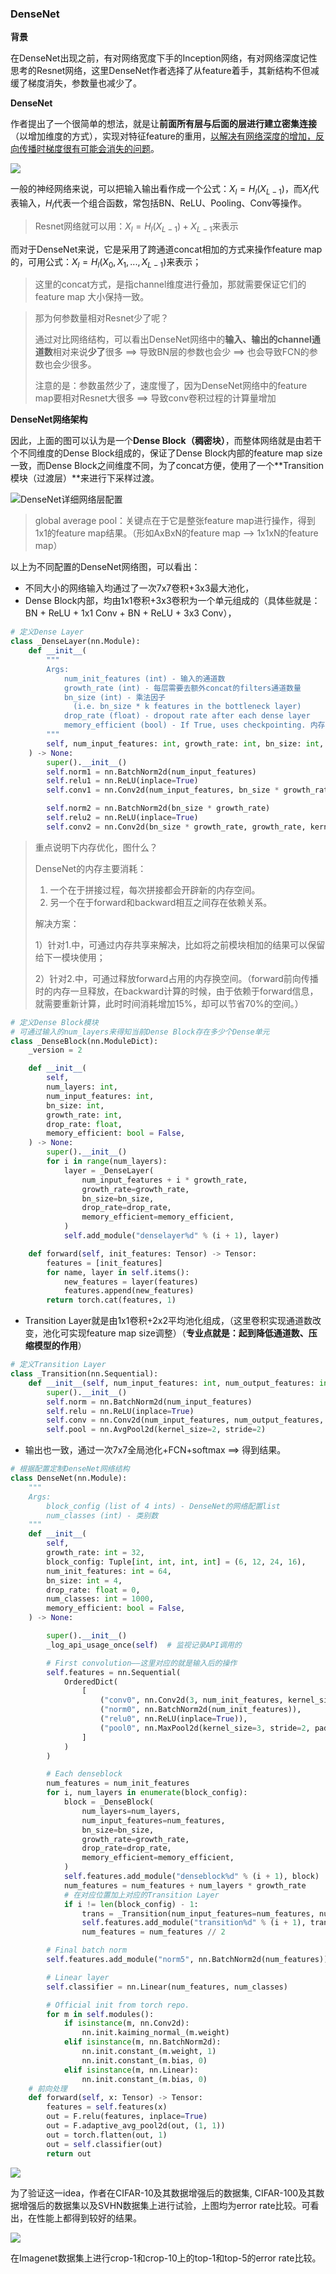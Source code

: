 ### DenseNet

**背景**

在DenseNet出现之前，有对网络宽度下手的Inception网络，有对网络深度记性思考的Resnet网络，这里DenseNet作者选择了从feature着手，其新结构不但减缓了梯度消失，参数量也减少了。

**DenseNet**

作者提出了一个很简单的想法，就是让**前面所有层与后面的层进行建立密集连接**（以增加维度的方式），实现对特征feature的重用，<u>以解决有网络深度的增加，反向传播时梯度很有可能会消失的问题</u>。

![](F:/J/typora/img/densenet-%E5%AF%86%E9%9B%86%E8%BF%9E%E6%8E%A5.jpg)

一般的神经网络来说，可以把输入输出看作成一个公式：$X_l = H_l(X_{L-1})$，而$X_l$代表输入，$H_l$代表一个组合函数，常包括BN、ReLU、Pooling、Conv等操作。

> Resnet网络就可以用：$X_l = H_l(X_{L-1}) + X_{L-1}$来表示

而对于DenseNet来说，它是采用了跨通道concat相加的方式来操作feature map的，可用公式：$X_l = H_l(X_0, X_1, ..., X_{L-1})$来表示；

>  这里的concat方式，是指channel维度进行叠加，那就需要保证它们的feature map 大小保持一致。

> 那为何参数量相对Resnet少了呢？
>
> 通过对比网络结构，可以看出DenseNet网络中的**输入、输出的channel通道数**相对来说**少了**很多 \=\=>  导致BN层的参数也会少 \=\=> 也会导致FCN的参数也会少很多。
>
> 注意的是：参数虽然少了，速度慢了，因为DenseNet网络中的feature map要相对Resnet大很多 \=\=> 导致conv卷积过程的计算量增加

**DenseNet网络架构**

因此，上面的图可以认为是一个**Dense Block（稠密块）**，而整体网络就是由若干个不同维度的Dense Block组成的，保证了Dense Block内部的feature map size一致，而Dense Block之间维度不同，为了concat方便，使用了一个**Transition模块（过渡层）**来进行下采样过渡。

![DenseNet详细网络层配置](F:/J/typora/img/densenet-%E7%BD%91%E7%BB%9C%E9%85%8D%E7%BD%AE.jpg)

> global average pool：关键点在于它是整张feature map进行操作，得到1x1的feature map结果。（形如AxBxN的feature map --> 1x1xN的feature map）

以上为不同配置的DenseNet网络图，可以看出：

- 不同大小的网络输入均通过了一次7x7卷积+3x3最大池化，
- Dense Block内部，均由1x1卷积+3x3卷积为一个单元组成的（具体些就是：BN + ReLU + 1x1 Conv + BN + ReLU + 3x3 Conv），

```python
# 定义Dense Layer
class _DenseLayer(nn.Module):
    def __init__(
        """
        Args:
            num_init_features (int) - 输入的通道数
            growth_rate (int) - 每层需要去额外concat的filters通道数量
            bn_size (int) - 乘法因子
              (i.e. bn_size * k features in the bottleneck layer)
            drop_rate (float) - dropout rate after each dense layer
            memory_efficient (bool) - If True, uses checkpointing. 内存效率更高
        """
        self, num_input_features: int, growth_rate: int, bn_size: int, drop_rate: float, memory_efficient: bool = False
    ) -> None:
        super().__init__()
        self.norm1 = nn.BatchNorm2d(num_input_features)
        self.relu1 = nn.ReLU(inplace=True)
        self.conv1 = nn.Conv2d(num_input_features, bn_size * growth_rate, kernel_size=1, stride=1, bias=False)

        self.norm2 = nn.BatchNorm2d(bn_size * growth_rate)
        self.relu2 = nn.ReLU(inplace=True)
        self.conv2 = nn.Conv2d(bn_size * growth_rate, growth_rate, kernel_size=3, stride=1, padding=1, bias=False)
```

> 重点说明下内存优化，图什么？
>
> DenseNet的内存主要消耗：
>
> 1. 一个在于拼接过程，每次拼接都会开辟新的内存空间。
> 2. 另一个在于forward和backward相互之间存在依赖关系。
>
> 解决方案：
>
> 1）针对1.中，可通过内存共享来解决，比如将之前模块相加的结果可以保留给下一模块使用；
>
> 2）针对2.中，可通过释放forward占用的内存换空间。（forward前向传播时的内存一旦释放，在backward计算的时候，由于依赖于forward信息，就需要重新计算，此时时间消耗增加15%，却可以节省70%的空间。）

```python
# 定义Dense Block模块
# 可通过输入的num_layers来得知当前Dense Block存在多少个Dense单元
class _DenseBlock(nn.ModuleDict):
    _version = 2

    def __init__(
        self,
        num_layers: int,
        num_input_features: int,
        bn_size: int,
        growth_rate: int,
        drop_rate: float,
        memory_efficient: bool = False,
    ) -> None:
        super().__init__()
        for i in range(num_layers):
            layer = _DenseLayer(
                num_input_features + i * growth_rate,
                growth_rate=growth_rate,
                bn_size=bn_size,
                drop_rate=drop_rate,
                memory_efficient=memory_efficient,
            )
            self.add_module("denselayer%d" % (i + 1), layer)

    def forward(self, init_features: Tensor) -> Tensor:
        features = [init_features]
        for name, layer in self.items():
            new_features = layer(features)
            features.append(new_features)
        return torch.cat(features, 1)
```

- Transition Layer就是由1x1卷积+2x2平均池化组成，（这里卷积实现通道数改变，池化可实现feature map size调整）（**专业点就是：起到降低通道数、压缩模型的作用**）

```python
# 定义Transition Layer
class _Transition(nn.Sequential):
    def __init__(self, num_input_features: int, num_output_features: int) -> None:
        super().__init__()
        self.norm = nn.BatchNorm2d(num_input_features)
        self.relu = nn.ReLU(inplace=True)
        self.conv = nn.Conv2d(num_input_features, num_output_features, kernel_size=1, stride=1, bias=False)
        self.pool = nn.AvgPool2d(kernel_size=2, stride=2)
```

- 输出也一致，通过一次7x7全局池化+FCN+softmax ==> 得到结果。

```python
# 根据配置定制DenseNet网络结构
class DenseNet(nn.Module):
    """
    Args:
        block_config (list of 4 ints) - DenseNet的网络配置list
        num_classes (int) - 类别数
    """
    def __init__(
        self,
        growth_rate: int = 32,
        block_config: Tuple[int, int, int, int] = (6, 12, 24, 16),
        num_init_features: int = 64,
        bn_size: int = 4,
        drop_rate: float = 0,
        num_classes: int = 1000,
        memory_efficient: bool = False,
    ) -> None:

        super().__init__()
        _log_api_usage_once(self)  # 监视记录API调用的

        # First convolution——这里对应的就是输入后的操作
        self.features = nn.Sequential(
            OrderedDict(
                [
                    ("conv0", nn.Conv2d(3, num_init_features, kernel_size=7, stride=2, padding=3, bias=False)),
                    ("norm0", nn.BatchNorm2d(num_init_features)),
                    ("relu0", nn.ReLU(inplace=True)),
                    ("pool0", nn.MaxPool2d(kernel_size=3, stride=2, padding=1)),
                ]
            )
        )

        # Each denseblock
        num_features = num_init_features
        for i, num_layers in enumerate(block_config):
            block = _DenseBlock(
                num_layers=num_layers,
                num_input_features=num_features,
                bn_size=bn_size,
                growth_rate=growth_rate,
                drop_rate=drop_rate,
                memory_efficient=memory_efficient,
            )
            self.features.add_module("denseblock%d" % (i + 1), block)
            num_features = num_features + num_layers * growth_rate
            # 在对应位置加上对应的Transition Layer
            if i != len(block_config) - 1:
                trans = _Transition(num_input_features=num_features, num_output_features=num_features // 2)
                self.features.add_module("transition%d" % (i + 1), trans)
                num_features = num_features // 2

        # Final batch norm
        self.features.add_module("norm5", nn.BatchNorm2d(num_features))

        # Linear layer
        self.classifier = nn.Linear(num_features, num_classes)

        # Official init from torch repo.
        for m in self.modules():
            if isinstance(m, nn.Conv2d):
                nn.init.kaiming_normal_(m.weight)
            elif isinstance(m, nn.BatchNorm2d):
                nn.init.constant_(m.weight, 1)
                nn.init.constant_(m.bias, 0)
            elif isinstance(m, nn.Linear):
                nn.init.constant_(m.bias, 0)
	# 前向处理
    def forward(self, x: Tensor) -> Tensor:
        features = self.features(x)
        out = F.relu(features, inplace=True)
        out = F.adaptive_avg_pool2d(out, (1, 1))
        out = torch.flatten(out, 1)
        out = self.classifier(out)
        return out
```



![](./img/densenet-对比图.jpg)

为了验证这一idea，作者在CIFAR-10及其数据增强后的数据集, CIFAR-100及其数据增强后的数据集以及SVHN数据集上进行试验，上图均为error rate比较。可看出，在性能上都得到较好的结果。 

![](./img/densenet-对比图2.jpg)

在Imagenet数据集上进行crop-1和crop-10上的top-1和top-5的error rate比较。